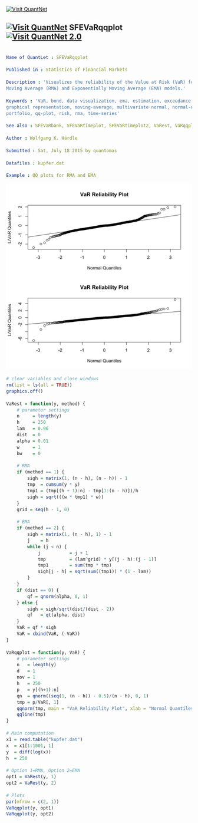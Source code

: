 
[<img src="https://github.com/QuantLet/Styleguide-and-Validation-procedure/blob/master/pictures/banner.png" alt="Visit QuantNet">](http://quantlet.de/index.php?p=info)

## [<img src="https://github.com/QuantLet/Styleguide-and-Validation-procedure/blob/master/pictures/qloqo.png" alt="Visit QuantNet">](http://quantlet.de/) **SFEVaRqqplot** [<img src="https://github.com/QuantLet/Styleguide-and-Validation-procedure/blob/master/pictures/QN2.png" width="60" alt="Visit QuantNet 2.0">](http://quantlet.de/d3/ia)

```yaml

Name of QuantLet : SFEVaRqqplot

Published in : Statistics of Financial Markets

Description : 'Visualizes the reliability of the Value at Risk (VaR) forecasts based on Rectangular
Moving Average (RMA) and Exponentially Moving Average (EMA) models.'

Keywords : 'VaR, bond, data visualization, ema, estimation, exceedance, financial, forecast,
graphical representation, moving-average, multivariate normal, normal-distribution, plot,
portfolio, qq-plot, risk, rma, time-series'

See also : SFEVaRbank, SFEVaRtimeplot, SFEVaRtimeplot2, VaRest, VaRqqplot

Author : Wolfgang K. Härdle

Submitted : Sat, July 18 2015 by quantomas

Datafiles : kupfer.dat

Example : QQ plots for RMA and EMA

```

![Picture1](SFEVaRqqplot-1.png)


```r
# clear variables and close windows
rm(list = ls(all = TRUE))
graphics.off()

VaRest = function(y, method) {
    # parameter settings
    n     = length(y)
    h     = 250
    lam   = 0.96
    dist  = 0
    alpha = 0.01
    w     = 1
    bw    = 0
    
    # RMA
    if (method == 1) {
        sigh = matrix(1, (n - h), (n - h)) - 1
        tmp  = cumsum(y * y)
        tmp1 = (tmp[(h + 1):n] - tmp[1:(n - h)])/h
        sigh = sqrt(((w * tmp1) * w))
    }
    grid = seq(h - 1, 0)
    
    # EMA
    if (method == 2) {
        sigh = matrix(1, (n - h), 1) - 1
        j    = h
        while (j < n) {
            j           = j + 1
            tmp         = (lam^grid) * y[(j - h):(j - 1)]
            tmp1        = sum(tmp * tmp)
            sigh[j - h] = sqrt(sum((tmp1)) * (1 - lam))
        }
    }
    if (dist == 0) {
        qf = qnorm(alpha, 0, 1)
    } else {
        sigh = sigh/sqrt(dist/(dist - 2))
        qf   = qt(alpha, dist)
    }
    VaR = qf * sigh
    VaR = cbind(VaR, (-VaR))
}

VaRqqplot = function(y, VaR) {
    # parameter settings 
    n   = length(y)
    d   = 1
    nov = 1
    h   = 250
    p   = y[(h+1):n]
    qn  = qnorm((seq(1, (n - h)) - 0.5)/(n - h), 0, 1)
    tmp = p/VaR[, 1]
    qqnorm(tmp, main = "VaR Reliability Plot", xlab = "Normal Quantiles", ylab = "L/VaR Quantiles")
    qqline(tmp)
}

# Main computation
x1 = read.table("kupfer.dat")
x  = x1[1:1001, 1]
y  = diff(log(x))
h  = 250

# Option 1=RMA, Option 2=EMA
opt1 = VaRest(y, 1)
opt2 = VaRest(y, 2)

# Plots
par(mfrow = c(2, 1))
VaRqqplot(y, opt1)
VaRqqplot(y, opt2) 
```
